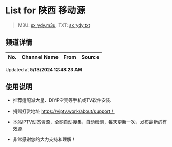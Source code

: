 # List for **陕西 移动源**

> M3U: [sx_ydy.m3u](./sx_ydy.m3u ), TXT: [sx_ydy.txt](./txt/sx_ydy.txt )

## 频道详情

| No. | Channel Name | From | Source |
| --- | ------------ | ---- | ------ |


Updated at **5/13/2024 12:48:23 AM**

## 使用说明

- 推荐适配派大星、DIYP空壳等手机或TV软件安装.

- 捐赠打赏地址 <https://viptv.work/about/support！>

- 本站IPTV动态资源，全网自动搜集，自动检测，每天更新一次，发布最新的有效源.

- 非常感谢您的大力支持和理解！
